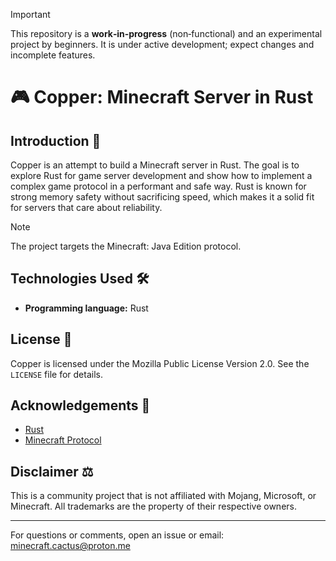 > [!IMPORTANT]
> This repository is a **work‑in‑progress** (non‑functional) and an experimental project by beginners. It is under active development; expect changes and incomplete features.

# 🎮 Copper: Minecraft Server in Rust

## Introduction 🎯

Copper is an attempt to build a Minecraft server in Rust. The goal is to explore Rust for game server development and show how to implement a complex game protocol in a performant and safe way. Rust is known for strong memory safety without sacrificing speed, which makes it a solid fit for servers that care about reliability.

> [!NOTE]
> The project targets the Minecraft: Java Edition protocol.

## Technologies Used 🛠️

* **Programming language:** Rust

## License 📄

Copper is licensed under the Mozilla Public License Version 2.0. See the `LICENSE` file for details.

## Acknowledgements 🙏

* [Rust](https://www.rust-lang.org/)
* [Minecraft Protocol](https://minecraft.wiki/w/Minecraft_Wiki:Projects/wiki.vg_merge/)

## Disclaimer ⚖️

This is a community project that is not affiliated with Mojang, Microsoft, or Minecraft. All trademarks are the property of their respective owners.

---

For questions or comments, open an issue or email: [minecraft.cactus@proton.me](mailto:minecraft.cactus@proton.me)
